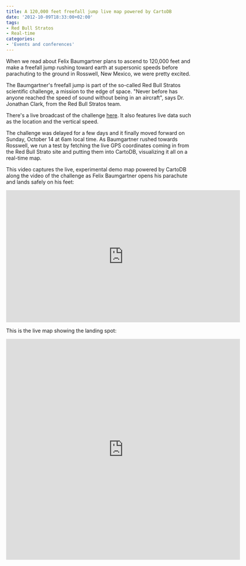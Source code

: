 ```yaml
---
title: A 120,000 feet freefall jump live map powered by CartoDB
date: '2012-10-09T18:33:00+02:00'
tags:
- Red Bull Stratos
- Real-time
categories:
- 'Events and conferences'
---
```


When we read about Felix Baumgartner plans to ascend to 120,000 feet and make a freefall jump rushing toward earth at supersonic speeds before parachuting to the ground in Rosswell, New Mexico, we were pretty excited.

The Baumgartner's freefall jump is part of the so-called Red Bull Stratos scientific challenge, a mission to the edge of space. "Never before has anyone reached the speed of sound without being in an aircraft", says Dr. Jonathan Clark, from the Red Bull Stratos team.  

There's a live broadcast of the challenge <a href="http://www.redbullstratos.com/live">here</a>. It also features live data such as the location and the vertical speed. 

The challenge was delayed for a few days and it finally moved forward on Sunday, October 14 at 6am local time. As Baumgartner rushed towards Rosswell, we run a test by fetching the live GPS coordinates coming in from the Red Bull Strato site and putting them into CartoDB, visualizing it all on a real-time map. 

This video captures the live, experimental demo map powered by CartoDB along the video of the challenge as Felix Baumgartner opens his parachute and lands safely on his feet:

<iframe frameborder="0" height="359" src="http://player.vimeo.com/video/51399877?title=0&amp;byline=0&amp;portrait=0" width="637"></iframe>

This is the live map showing the landing spot:

<iframe frameborder="0" height="600" src="http://javisantana.github.com/stratos/" width="637"></iframe>
